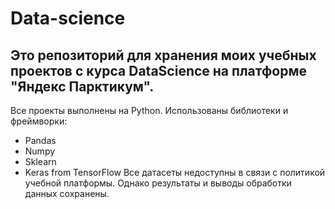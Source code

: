 # Data-science
## Это репозиторий для хранения моих учебных проектов с курса DataScience на платформе "Яндекс Парктикум".
Все проекты выполнены на Python.
Использованы библиотеки и фреймворки:
* Pandas
* Numpy
* Sklearn
* Keras from TensorFlow
Все датасеты недоступны в связи с политикой учебной платформы. Однако результаты и выводы обработки данных сохранены.
